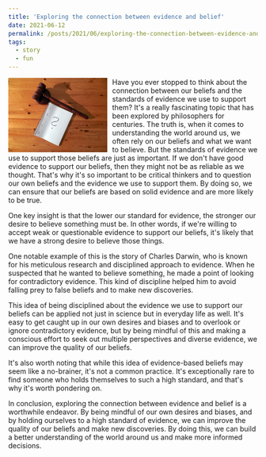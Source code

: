 ```yaml
---
title: 'Exploring the connection between evidence and belief'
date: 2021-06-12
permalink: /posts/2021/06/exploring-the-connection-between-evidence-and-belief/
tags:
  - story
  - fun
---
```


<img width="200" alt="hammer" src="/images/posts/exploring-the-connection-between-evidence-and-belief.jpg" style="float: left; margin-right: 10px;" /> Have you ever stopped to think about the connection between our beliefs and the standards of evidence we use to support them? It's a really fascinating topic that has been explored by philosophers for centuries. The truth is, when it comes to understanding the world around us, we often rely on our beliefs and what we want to believe. But the standards of evidence we use to support those beliefs are just as important. If we don't have good evidence to support our beliefs, then they might not be as reliable as we thought. That's why it's so important to be critical thinkers and to question our own beliefs and the evidence we use to support them. By doing so, we can ensure that our beliefs are based on solid evidence and are more likely to be true.

One key insight is that the lower our standard for evidence, the stronger our desire to believe something must be. In other words, if we're willing to accept weak or questionable evidence to support our beliefs, it's likely that we have a strong desire to believe those things.

One notable example of this is the story of Charles Darwin, who is known for his meticulous research and disciplined approach to evidence. When he suspected that he wanted to believe something, he made a point of looking for contradictory evidence. This kind of discipline helped him to avoid falling prey to false beliefs and to make new discoveries.

This idea of being disciplined about the evidence we use to support our beliefs can be applied not just in science but in everyday life as well. It's easy to get caught up in our own desires and biases and to overlook or ignore contradictory evidence, but by being mindful of this and making a conscious effort to seek out multiple perspectives and diverse evidence, we can improve the quality of our beliefs.

It's also worth noting that while this idea of evidence-based beliefs may seem like a no-brainer, it's not a common practice. It's exceptionally rare to find someone who holds themselves to such a high standard, and that's why it's worth pondering on.

In conclusion, exploring the connection between evidence and belief is a worthwhile endeavor. By being mindful of our own desires and biases, and by holding ourselves to a high standard of evidence, we can improve the quality of our beliefs and make new discoveries. By doing this, we can build a better understanding of the world around us and make more informed decisions.
